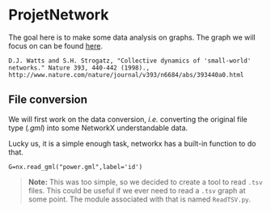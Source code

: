# ProjetNetwork

The goal here is to make some data analysis on graphs. The graph we will focus on can be found [here](https://networks.skewed.de/net/power#None_draw).

```
D.J. Watts and S.H. Strogatz, "Collective dynamics of 'small-world' networks." Nature 393, 440-442 (1998)., http://www.nature.com/nature/journal/v393/n6684/abs/393440a0.html
```

## File conversion

We will first work on the data conversion, _i.e._ converting the original file type (_.gml_) into some NetworkX understandable data.

Lucky us, it is a simple enough task, networkx has a built-in function to do that.

```
G=nx.read_gml("power.gml",label='id')
```

> **Note:** This was too simple, so we decided to create a tool to read `.tsv` files. This could be useful if we ever need to read a `.tsv` graph at some point. The module associated with that is named `ReadTSV.py`.
